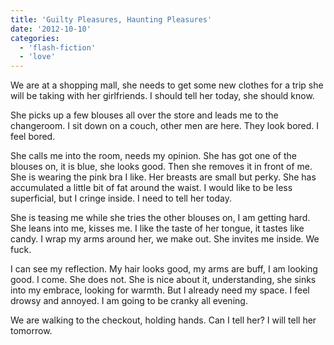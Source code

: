 ```yaml
---
title: 'Guilty Pleasures, Haunting Pleasures'
date: '2012-10-10'
categories:
  - 'flash-fiction'
  - 'love'
---
```


We are at a shopping mall, she needs to get some new clothes for a trip she will
be taking with her girlfriends. I should tell her today, she should know.

<!-- truncate -->

She picks up a few blouses all over the store and leads me to the changeroom. I
sit down on a couch, other men are here. They look bored. I feel bored.

She calls me into the room, needs my opinion. She has got one of the blouses on,
it is blue, she looks good. Then she removes it in front of me. She is wearing
the pink bra I like. Her breasts are small but perky. She has accumulated a
little bit of fat around the waist. I would like to be less superficial, but I
cringe inside. I need to tell her today.

She is teasing me while she tries the other blouses on, I am getting hard. She
leans into me, kisses me. I like the taste of her tongue, it tastes like candy.
I wrap my arms around her, we make out. She invites me inside. We fuck.

I can see my reflection. My hair looks good, my arms are buff, I am looking
good. I come. She does not. She is nice about it, understanding, she sinks into
my embrace, looking for warmth. But I already need my space. I feel drowsy and
annoyed. I am going to be cranky all evening.

We are walking to the checkout, holding hands. Can I tell her? I will tell her
tomorrow.
